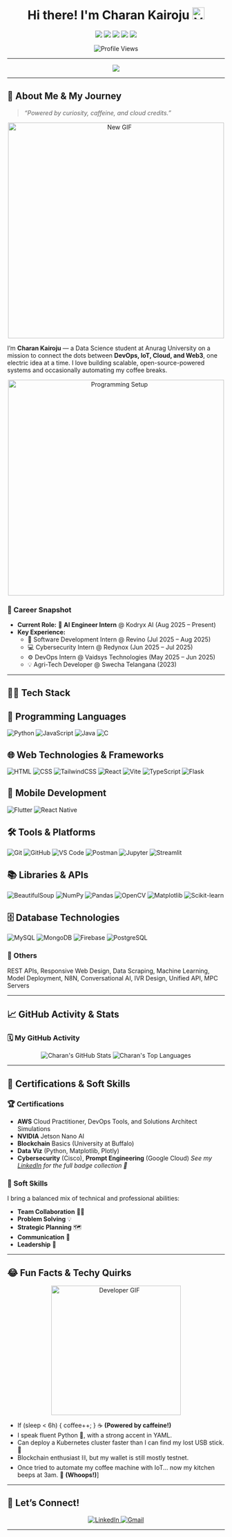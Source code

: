 <h1 align="center">
  Hi there! I'm Charan Kairoju
  <img src="https://img.shields.io/badge/verified-true-blue?style=flat-square&logo=github&label=He/Him" alt="Verification Badge" height="28"/>
</h1>

<p align="center">
  <img src="https://img.shields.io/badge/DevOps-⚡️ElectricOps-blueviolet?style=for-the-badge&logo=docker&logoColor=white"/>
  <img src="https://img.shields.io/badge/IoT-%F0%9F%9A%80%20Cloud%20Connected-brightgreen?style=for-the-badge&logo=raspberrypi&logoColor=white"/>
  <img src="https://img.shields.io/badge/Web3-%F0%9F%A7%A1%20Blockchained-9cf?style=for-the-badge&logo=ethereum&logoColor=white"/>
  <img src="https://img.shields.io/badge/AI/ML-%F0%9F%A4%96%20IntelligentOps-red?style=for-the-badge&logo=tensorflow&logoColor=white"/>
  <img src="https://img.shields.io/badge/Data%20Science-%F0%9F%93%88%20Data%20Wizard-orange?style=for-the-badge&logo=python&logoColor=white"/>
</p>

<p align="center">
  <img src="https://komarev.com/ghpvc/?username=CharanKairoju&color=blue&style=flat-square" alt="Profile Views" />
</p>

---

<p align="center">
  <img src="https://readme-typing-svg.demolab.com?font=Fira+Code&duration=3500&pause=1000&color=00F7EF&background=00203A&center=true&vCenter=true&width=600&lines=Clouds%2C+Code%2C+Coffee%2C+and+Curiosity.;Open+to+Collabs+and+Internships!;Let%E2%80%99s+build+something+awesome+%F0%9F%9A%80"/>
</p>

---

## 🚀 About Me & My Journey

> _“Powered by curiosity, caffeine, and cloud credits.”_
<p align="center">
  <img src="https://user-images.githubusercontent.com/70382532/138322189-2db8df52-9dcb-40a0-88a8-c365466bd33d.gif" alt="New GIF" width="500"/>
</p>

I’m **Charan Kairoju** — a Data Science student at Anurag University on a mission to connect the dots between **DevOps, IoT, Cloud, and Web3**, one electric idea at a time. I love building scalable, open-source-powered systems and occasionally automating my coffee breaks.

<p align="center">
  <img src="https://raw.githubusercontent.com/halfrost/halfrost/master/icons/header_.png" alt="Programming Setup" width="500"/>
</p>

### 💼 Career Snapshot

- **Current Role:** 🤖 **AI Engineer Intern** @ Kodryx AI (Aug 2025 – Present)
- **Key Experience:**
  - 🚀 Software Development Intern @ Revino (Jul 2025 – Aug 2025)
  - 💻 Cybersecurity Intern @ Redynox (Jun 2025 – Jul 2025)
  - ⚙️ DevOps Intern @ Vaidsys Technologies (May 2025 – Jun 2025)
  - 💡 Agri-Tech Developer @ Swecha Telangana (2023)

---

## 👨‍💻 Tech Stack

## 🧠 Programming Languages  
![Python](https://img.shields.io/badge/-Python-3776AB?style=for-the-badge&logo=python&logoColor=white)  ![JavaScript](https://img.shields.io/badge/-JavaScript-F7DF1E?style=for-the-badge&logo=javascript&logoColor=black)  ![Java](https://img.shields.io/badge/-Java-007396?style=for-the-badge&logo=java&logoColor=white)  ![C](https://img.shields.io/badge/-C-00599C?style=for-the-badge&logo=c&logoColor=white) 
## 🌐 Web Technologies & Frameworks  
![HTML](https://img.shields.io/badge/-HTML5-E34F26?style=for-the-badge&logo=html5&logoColor=white)  ![CSS](https://img.shields.io/badge/-CSS3-1572B6?style=for-the-badge&logo=css3&logoColor=white)  ![TailwindCSS](https://img.shields.io/badge/-Tailwind_CSS-06B6D4?style=for-the-badge&logo=tailwind-css&logoColor=white)  ![React](https://img.shields.io/badge/-React.js-61DAFB?style=for-the-badge&logo=react&logoColor=black) ![Vite](https://img.shields.io/badge/-Vite-646CFF?style=for-the-badge&logo=vite&logoColor=white)  ![TypeScript](https://img.shields.io/badge/-TypeScript-3178C6?style=for-the-badge&logo=typescript&logoColor=white) ![Flask](https://img.shields.io/badge/-Flask-000000?style=for-the-badge&logo=flask&logoColor=white) 
## 📱 Mobile Development  
![Flutter](https://img.shields.io/badge/-Flutter-02569B?style=for-the-badge&logo=flutter&logoColor=white) ![React Native](https://img.shields.io/badge/-React_Native-61DAFB?style=for-the-badge&logo=react&logoColor=black)  

## 🛠 Tools & Platforms  
![Git](https://img.shields.io/badge/-Git-F05032?style=for-the-badge&logo=git&logoColor=white)  ![GitHub](https://img.shields.io/badge/-GitHub-181717?style=for-the-badge&logo=github&logoColor=white) ![VS Code](https://img.shields.io/badge/-VS_Code-007ACC?style=for-the-badge&logo=visual-studio-code&logoColor=white) ![Postman](https://img.shields.io/badge/-Postman-FF6C37?style=for-the-badge&logo=postman&logoColor=white) ![Jupyter](https://img.shields.io/badge/-Jupyter-F37626?style=for-the-badge&logo=jupyter&logoColor=white) ![Streamlit](https://img.shields.io/badge/-Streamlit-FF4B4B?style=for-the-badge&logo=streamlit&logoColor=white)  

## 📚 Libraries & APIs  
![BeautifulSoup](https://img.shields.io/badge/-BeautifulSoup-4B8BBE?style=for-the-badge&logo=python&logoColor=white)  ![NumPy](https://img.shields.io/badge/-NumPy-013243?style=for-the-badge&logo=numpy&logoColor=white) ![Pandas](https://img.shields.io/badge/-Pandas-150458?style=for-the-badge&logo=pandas&logoColor=white)  ![OpenCV](https://img.shields.io/badge/-OpenCV-5C3EE8?style=for-the-badge&logo=opencv&logoColor=white) ![Matplotlib](https://img.shields.io/badge/-Matplotlib-11557C?style=for-the-badge&logo=python&logoColor=white) ![Scikit-learn](https://img.shields.io/badge/-Scikit--learn-F7931E?style=for-the-badge&logo=scikit-learn&logoColor=white)

## 🗄 Database Technologies  
![MySQL](https://img.shields.io/badge/-MySQL-4479A1?style=for-the-badge&logo=mysql&logoColor=white) ![MongoDB](https://img.shields.io/badge/-MongoDB-47A248?style=for-the-badge&logo=mongodb&logoColor=white) ![Firebase](https://img.shields.io/badge/-Firebase_DB-FFCA28?style=for-the-badge&logo=firebase&logoColor=black)  ![PostgreSQL](https://img.shields.io/badge/-PostgreSQL-336791?style=for-the-badge&logo=postgresql&logoColor=white)  

### 🔧 Others
REST APIs, Responsive Web Design, Data Scraping, Machine Learning, Model Deployment, N8N, Conversational AI, IVR Design, Unified API, MPC Servers


---

## 📈 GitHub Activity & Stats

### 🗓️ My GitHub Activity
<p align="center">
  <img src="https://github-readme-stats.vercel.app/api?username=CharanKairoju&show_icons=true&theme=dark&include_all_commits=true&count_private=true" alt="Charan's GitHub Stats" />
  <img src="https://github-readme-stats.vercel.app/api/top-langs/?username=CharanKairoju&layout=compact&theme=dark&hide=html" alt="Charan's Top Languages" />
</p>

---

## 🏅 Certifications & Soft Skills

### 🏆 Certifications
- **AWS** Cloud Practitioner, DevOps Tools, and Solutions Architect Simulations
- **NVIDIA** Jetson Nano AI
- **Blockchain** Basics (University at Buffalo)
- **Data Viz** (Python, Matplotlib, Plotly)
- **Cybersecurity** (Cisco), **Prompt Engineering** (Google Cloud)
_See my [LinkedIn](https://www.linkedin.com/in/charankairoju) for the full badge collection 🏅_

### 🤝 Soft Skills
I bring a balanced mix of technical and professional abilities:
- **Team Collaboration** 🧑‍💻
- **Problem Solving** 💡
- **Strategic Planning** 🗺️
- **Communication** 📢
- **Leadership** 👑

---

## 😂 Fun Facts & Techy Quirks

<p align="center">
  <img src=https://raw.githubusercontent.com/onimur/.github/master/.resources/git-header.svg alt="Developer GIF" width="300" />
</p>

* If (sleep < 6h) \{ coffee++; \} ☕ **(Powered by caffeine!)**
* I speak fluent Python 🐍, with a strong accent in YAML.
* Can deploy a Kubernetes cluster faster than I can find my lost USB stick. 🚀
* Blockchain enthusiast ⛓️, but my wallet is still mostly testnet.
* Once tried to automate my coffee machine with IoT... now my kitchen beeps at 3am. 🤖 **(Whoops!)**]
---

## 👋 Let’s Connect!

<p align="center">
  <a href="https://www.linkedin.com/in/charankairoju/" target="_blank">
    <img src="https://img.shields.io/badge/LinkedIn-connect-blue?style=for-the-badge&logo=linkedin" alt="LinkedIn" />
  </a>
  <a href="mailto:charankairoju@gmail.com">
    <img src="https://img.shields.io/badge/Gmail-email-ff4b2b?style=for-the-badge&logo=gmail&logoColor=white" alt="Gmail" />
  </a>
</p>

---

